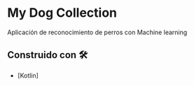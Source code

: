 # My Dog Collection

Aplicación de reconocimiento de perros con Machine learning

## Construido con 🛠️

* [Kotlin]
